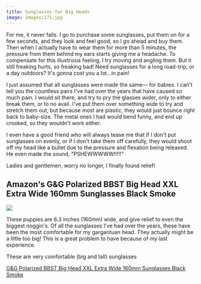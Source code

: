 ```yaml
---
title: Sunglasses for Big Heads
image: images/171.jpg
---
```


For me, it never fails. I go to purchase some sunglasses, put them on for a few seconds, and they look and feel good, so I go ahead and buy them.  Then when I actually have to wear them for more than 5 minutes, the pressure from them behind my ears starts giving me a headache. To compensate for this illustrious feeling, I try moving and angling them. But it still freaking hurts, so freaking bad! Need sunglasses for a long road-trip, or a day outdoors? It's gonna cost you a lot...in pain!

I just assumed that all sunglasses were made the same— for babies. I can't tell you the countless pairs I've had over the years that have caused so much pain. I would sit there, and try to pry the glasses wider, only to either break them, or to no avail. I've put them over something wide to try and stretch them out, but because most are plastic, they would just bounce right back to baby-size. The metal ones I had would bend funny, and end up crooked, so they wouldn't work either.

I even have a good friend who will always tease me that if I don't put sunglasses on evenly, or if I don't take them off carefully, they would shoot off my head like a bullet due to the pressure and flexation being released. He even made the sound, "PSHEWWWWW!!!!!"

Ladies and gentlemen, worry no longer, I finally found relief!

## Amazon's G&G Polarized BBST Big Head XXL Extra Wide 160mm Sunglasses Black Smoke

<a target="_blank"  href="https://www.amazon.com/gp/product/B0143IVWBU/ref=as_li_tl?ie=UTF8&camp=1789&creative=9325&creativeASIN=B0143IVWBU&linkCode=as2&tag=fathead00-20&linkId=f9e0b175edcc6448f950ab26211b0e19"><img border="0" src="//ws-na.amazon-adsystem.com/widgets/q?_encoding=UTF8&MarketPlace=US&ASIN=B0143IVWBU&ServiceVersion=20070822&ID=AsinImage&WS=1&Format=_SL250_&tag=fathead00-20" ></a><img src="//ir-na.amazon-adsystem.com/e/ir?t=fathead00-20&l=am2&o=1&a=B0143IVWBU" width="1" height="1" border="0" alt="" style="border:none !important; margin:0px !important;" />

These puppies are 6.3 inches (160mm) wide, and give relief to even the biggest noggin's. Of all the sunglasses I've had over the years, these have been the most comfortable for my gargantuan head. They actually might be a little too big! This is a great problem to have because of my last experience.

These are very comfortable (big and tall) sunglasses

<a target="_blank" href="https://www.amazon.com/gp/product/B0143IVWBU/ref=as_li_tl?ie=UTF8&camp=1789&creative=9325&creativeASIN=B0143IVWBU&linkCode=as2&tag=fathead00-20&linkId=0eaeae45a9d33095234a58a030039f54">G&amp;G Polarized BBST Big Head XXL Extra Wide 160mm Sunglasses Black Smoke</a><img src="//ir-na.amazon-adsystem.com/e/ir?t=fathead00-20&l=am2&o=1&a=B0143IVWBU" width="1" height="1" border="0" alt="" style="border:none !important; margin:0px !important;" />
